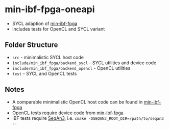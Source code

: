 # min-ibf-fpga-oneapi

- SYCL adaption of [min-ibf-fpga](https://git.zib.de/hpc-research/Projects/seqanatfpga/min-ibf-fpga)
- includes tests for OpenCL and SYCL variant

## Folder Structure

- `src` - minimalistic SYCL host code
- `include/min_ibf_fpga/backend_sycl` - SYCL utilities and device code
- `include/min_ibf_fpga/backend_opencl` - OpenCL utilities
- `test` - SYCL and OpenCL tests

## Notes

- A comparable minimalistic OpenCL host code can be found in [min-ibf-fpga](https://git.zib.de/hpc-research/Projects/seqanatfpga/min-ibf-fpga)
- OpenCL tests require device code from [min-ibf-fpga](https://git.zib.de/hpc-research/Projects/seqanatfpga/min-ibf-fpga)
- IBF tests require [SeqAn3](https://github.com/seqan/seqan3), i.e. `cmake -DSEQAN3_ROOT_DIR=/path/to/seqan3 ..`
